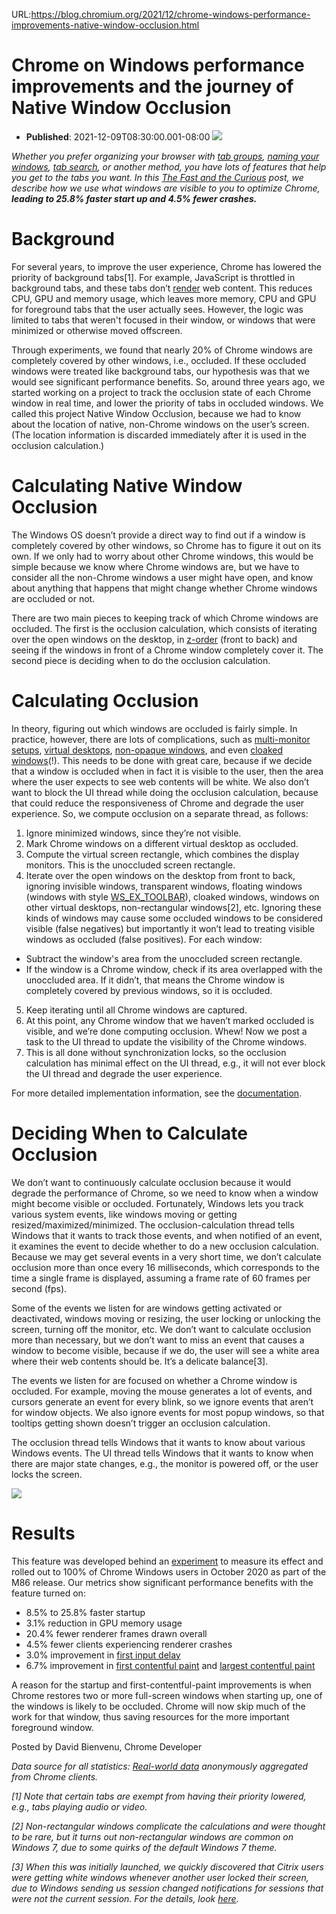 URL:https://blog.chromium.org/2021/12/chrome-windows-performance-improvements-native-window-occlusion.html
# Chrome on Windows performance improvements and the journey of Native Window Occlusion
- **Published**: 2021-12-09T08:30:00.001-08:00
[![](https://blogger.googleusercontent.com/img/b/R29vZ2xl/AVvXsEjBnFszV3_OSq9fbqxZvxkYPqk82PcWjLOWM2tdQDkbL8DekbaVTQd-Pm-JqGbly7aHbS5sHAC3BlfoJvKdWtQJjTMu7WTuf0LE2v-H0u0uol7muwJIcSI4YdJUVc2bsn5t9I4fEp_ZuTip/w636-h264/image2.jpg)](https://blogger.googleusercontent.com/img/b/R29vZ2xl/AVvXsEjBnFszV3_OSq9fbqxZvxkYPqk82PcWjLOWM2tdQDkbL8DekbaVTQd-Pm-JqGbly7aHbS5sHAC3BlfoJvKdWtQJjTMu7WTuf0LE2v-H0u0uol7muwJIcSI4YdJUVc2bsn5t9I4fEp_ZuTip/s1999/image2.jpg)

  
  
*Whether you prefer organizing your browser with [tab groups](https://blog.google/products/chrome/manage-tabs-with-google-chrome/), [naming your windows](https://blog.google/products/chrome/more-helpful-chrome-throughout-your-workday/#:~:text=memory%20and%20CPU.-,Name%20your%20windows%C2%A0,-To%20set%20myself), [tab search](https://blog.google/products/chrome/faster-chrome/#:~:text=Tabs%3A%20pin%20%E2%80%98em%2C%20group%20%E2%80%98em%2C%20and%20now%20search%20%E2%80%98em), or another method, you have lots of features that help you get to the tabs you want. In this [The Fast and the Curious](https://blog.chromium.org/search/label/the%20fast%20and%20the%20curious) post, we describe how we use what windows are visible to you to optimize Chrome, **leading to 25.8% faster start up and 4.5% fewer crashes.***

Background
==========

For several years, to improve the user experience, Chrome has lowered the priority of background tabs[1]. For example, JavaScript is throttled in background tabs, and these tabs don’t [render](https://www.chromium.org/developers/design-documents/multi-process-architecture) web content. This reduces CPU, GPU and memory usage, which leaves more memory, CPU and GPU for foreground tabs that the user actually sees. However, the logic was limited to tabs that weren't focused in their window, or windows that were minimized or otherwise moved offscreen.  
  
Through experiments, we found that nearly 20% of Chrome windows are completely covered by other windows, i.e., occluded. If these occluded windows were treated like background tabs, our hypothesis was that we would see significant performance benefits. So, around three years ago, we started working on a project to track the occlusion state of each Chrome window in real time, and lower the priority of tabs in occluded windows. We called this project Native Window Occlusion, because we had to know about the location of native, non-Chrome windows on the user’s screen. (The location information is discarded immediately after it is used in the occlusion calculation.)

Calculating Native Window Occlusion
===================================

The Windows OS doesn’t provide a direct way to find out if a window is completely covered by other windows, so Chrome has to figure it out on its own. If we only had to worry about other Chrome windows, this would be simple because we know where Chrome windows are, but we have to consider all the non-Chrome windows a user might have open, and know about anything that happens that might change whether Chrome windows are occluded or not.  
  
There are two main pieces to keeping track of which Chrome windows are occluded. The first is the occlusion calculation, which consists of iterating over the open windows on the desktop, in [z-order](https://en.wikipedia.org/wiki/Z-order) (front to back) and seeing if the windows in front of a Chrome window completely cover it. The second piece is deciding when to do the occlusion calculation.

Calculating Occlusion
=====================

In theory, figuring out which windows are occluded is fairly simple. In practice, however, there are lots of complications, such as [multi-monitor setups](https://docs.microsoft.com/en-us/windows/win32/gdi/multiple-monitor-system-metrics), [virtual desktops](https://docs.microsoft.com/en-us/windows/win32/api/shobjidl_core/nn-shobjidl_core-ivirtualdesktopmanager), [non-opaque windows](https://docs.microsoft.com/en-us/windows/win32/api/winuser/nf-winuser-getlayeredwindowattributes), and even [cloaked windows](https://docs.microsoft.com/en-us/windows/win32/api/dwmapi/ne-dwmapi-dwmwindowattribute)(!). This needs to be done with great care, because if we decide that a window is occluded when in fact it is visible to the user, then the area where the user expects to see web contents will be white. We also don’t want to block the UI thread while doing the occlusion calculation, because that could reduce the responsiveness of Chrome and degrade the user experience. So, we compute occlusion on a separate thread, as follows:  

1. Ignore minimized windows, since they’re not visible.
2. Mark Chrome windows on a different virtual desktop as occluded.
3. Compute the virtual screen rectangle, which combines the display monitors. This is the unoccluded screen rectangle.
4. Iterate over the open windows on the desktop from front to back, ignoring invisible windows, transparent windows, floating windows (windows with style [WS\_EX\_TOOLBAR](https://docs.microsoft.com/en-us/windows/win32/winmsg/extended-window-styles)), cloaked windows, windows on other virtual desktops, non-rectangular windows[2], etc. Ignoring these kinds of windows may cause some occluded windows to be considered visible (false negatives) but importantly it won’t lead to treating visible windows as occluded (false positives). For each window:

* Subtract the window's area from the unoccluded screen rectangle.
* If the window is a Chrome window, check if its area overlapped with the unoccluded area. If it didn’t, that means the Chrome window is completely covered by previous windows, so it is occluded.

5. Keep iterating until all Chrome windows are captured.
6. At this point, any Chrome window that we haven’t marked occluded is visible, and we’re done computing occlusion. Whew! Now we post a task to the UI thread to update the visibility of the Chrome windows.
7. This is all done without synchronization locks, so the occlusion calculation has minimal effect on the UI thread, e.g., it will not ever block the UI thread and degrade the user experience.

For more detailed implementation information, see the [documentation](https://source.chromium.org/chromium/chromium/src/+/main:docs/windows_native_window_occlusion_tracking.md).

Deciding When to Calculate Occlusion
====================================

We don’t want to continuously calculate occlusion because it would degrade the performance of Chrome, so we need to know when a window might become visible or occluded. Fortunately, Windows lets you track various system events, like windows moving or getting resized/maximized/minimized. The occlusion-calculation thread tells Windows that it wants to track those events, and when notified of an event, it examines the event to decide whether to do a new occlusion calculation. Because we may get several events in a very short time, we don’t calculate occlusion more than once every 16 milliseconds, which corresponds to the time a single frame is displayed, assuming a frame rate of 60 frames per second (fps).  
  
Some of the events we listen for are windows getting activated or deactivated, windows moving or resizing, the user locking or unlocking the screen, turning off the monitor, etc. We don’t want to calculate occlusion more than necessary, but we don’t want to miss an event that causes a window to become visible, because if we do, the user will see a white area where their web contents should be. It’s a delicate balance[3].  
  
The events we listen for are focused on whether a Chrome window is occluded. For example, moving the mouse generates a lot of events, and cursors generate an event for every blink, so we ignore events that aren’t for window objects. We also ignore events for most popup windows, so that tooltips getting shown doesn’t trigger an occlusion calculation.  
  
The occlusion thread tells Windows that it wants to know about various Windows events. The UI thread tells Windows that it wants to know when there are major state changes, e.g., the monitor is powered off, or the user locks the screen.  
  
  
[![](https://blogger.googleusercontent.com/img/b/R29vZ2xl/AVvXsEiwrZ4rNITxC_LTgirCCPJ-nPrAEMEIz4_LAHTWRI7ZDKj3aFjb-QnnIzihx3W6-GNRkF6nnw1OHxF9bJ8u9b0mzrfA-dahpyY4QrI1LfFeibQXcZLlzrBNkqAW6fChQAEAaHIk1elJTMOj/w607-h404/image1.png)](https://blogger.googleusercontent.com/img/b/R29vZ2xl/AVvXsEiwrZ4rNITxC_LTgirCCPJ-nPrAEMEIz4_LAHTWRI7ZDKj3aFjb-QnnIzihx3W6-GNRkF6nnw1OHxF9bJ8u9b0mzrfA-dahpyY4QrI1LfFeibQXcZLlzrBNkqAW6fChQAEAaHIk1elJTMOj/s1999/image1.png)  
   
  

Results
=======

This feature was developed behind an [experiment](https://www.chromium.org/developers/design-documents/experiments) to measure its effect and rolled out to 100% of Chrome Windows users in October 2020 as part of the M86 release. Our metrics show significant performance benefits with the feature turned on:  

* 8.5% to 25.8% faster startup
* 3.1% reduction in GPU memory usage
* 20.4% fewer renderer frames drawn overall
* 4.5% fewer clients experiencing renderer crashes
* 3.0% improvement in [first input delay](https://web.dev/fid/)
* 6.7% improvement in [first contentful paint](https://web.dev/fcp/) and [largest contentful paint](https://web.dev/lcp/)

A reason for the startup and first-contentful-paint improvements is when Chrome restores two or more full-screen windows when starting up, one of the windows is likely to be occluded. Chrome will now skip much of the work for that window, thus saving resources for the more important foreground window.  
  
Posted by David Bienvenu, Chrome Developer  
  
*Data source for all statistics: [Real-world data](https://www.google.com/chrome/privacy/whitepaper.html#usagestats) anonymously aggregated from Chrome clients.*

*[1] Note that certain tabs are exempt from having their priority lowered, e.g., tabs playing audio or video.*

*[2] Non-rectangular windows complicate the calculations and were thought to be rare, but it turns out non-rectangular windows are common on Windows 7, due to some quirks of the default Windows 7 theme.*

*[3] When this was initially launched, we quickly discovered that Citrix users were getting white windows whenever another user locked their screen, due to Windows sending us session changed notifications for sessions that were not the current session. For the details, look [here](https://bugs.chromium.org/p/chromium/issues/detail?id=1024837).*